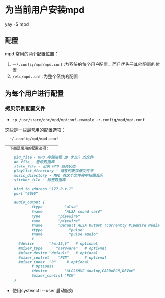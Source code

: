 # 为当前用户安装mpd

  yay -S mpd

## 配置

 mpd 常用的两个配置位置：
 1. `～/.config/mpd/mpd.conf` :为系统的每个用户配置，而且优先于其他配置的位置
 2. `/etc/mpd.conf` :为整个系统的配置

## 为每个用户进行配置

### 拷贝示例配置文件
- `cp /usr/share/doc/mpd/mpdconf.example ~/.config/mpd/mpd.conf`

这些是一些最常用的配置选项：

```markdown
  ~/.config/mpd/mpd.conf
________________________
  下面是常用的配置选项:

    pid_file - MPD 存储进程 ID（PID）的文件
    db_file - 音乐数据库
    state_file - 记录 MPD 当前状态
    playlist_directory - 播放列表存储文件夹
    music_directory - MPD 在这个文件夹中扫描音乐
    sticker_file - 标签数据库

    bind_to_address "127.0.0.1"
    port "6600"

    audio_output {
            #type          "alsa"
            #name          "ALSA sound card"
            type		"pipewire"
            name		"pipewire"
            #name		"Default ALSA Output (currently PipeWire Media Server)"
            #type            "pulse"
            #name            "pulse audio"
            #
      #device		"hw:15,0"	# optional
      #mixer_type      "hardware"	# optional
      #mixer_device	"default"	# optional
      #mixer_control	"PCM"		# optional
      #mixer_index	"0"		# optional 
            # Optional
            #device        "ALC269VC Analog,CARD=PCH,DEV=0"
            #mixer_control "PCM"
    }
```
- 使用systemctl --user 启动服务



